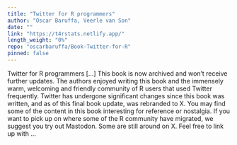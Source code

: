 ```yaml
---
title: "Twitter for R programmers"
author: "Oscar Baruffa, Veerle van Son"
date: ""
link: "https://t4rstats.netlify.app/"
length_weight: "0%"
repo: "oscarbaruffa/Book-Twitter-for-R"
pinned: false
---
```


Twitter for R programmers [...] This book is now archived and won’t receive further updates. The authors enjoyed writing this book and the immensely warm, welcoming and friendly community of R users that used Twitter frequently. Twitter has undergone significant changes since this book was written, and as of this final book update, was rebranded to X. You may find some of the content in this book interesting for reference or nostalgia. If you want to pick up on where some of the R community have migrated, we suggest you try out Mastodon. Some are still around on X. Feel free to link up with ...
